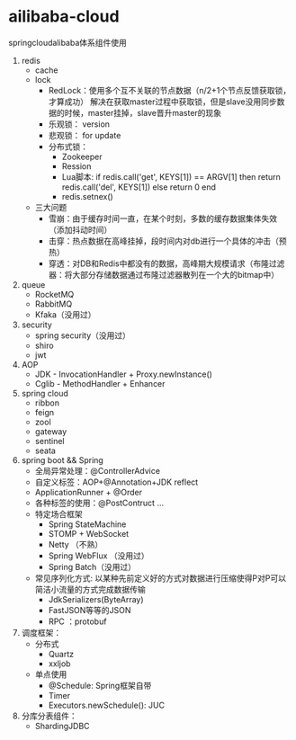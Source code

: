 # ailibaba-cloud
springcloudalibaba体系组件使用

1. redis
    - cache
    - lock
      - RedLock：使用多个互不关联的节点数据（n/2+1个节点反馈获取锁，才算成功）
                  解决在获取master过程中获取锁，但是slave没用同步数据的时候，master挂掉，slave晋升master的现象
      - 乐观锁： version
      - 悲观锁： for update
      - 分布式锁：
        - Zookeeper
        - Ression
        - Lua脚本: if redis.call('get', KEYS[1]) == ARGV[1] then return redis.call('del', KEYS[1]) else return 0 end
        - redis.setnex()
    - 三大问题
       - 雪崩：由于缓存时间一直，在某个时刻，多数的缓存数据集体失效（添加抖动时间）
       - 击穿：热点数据在高峰挂掉，段时间内对db进行一个具体的冲击（预热）
       - 穿透：对DB和Redis中都没有的数据，高峰期大规模请求（布隆过滤器：将大部分存储数据通过布隆过滤器散列在一个大的bitmap中）
2. queue
    - RocketMQ
    - RabbitMQ
    - Kfaka（没用过）
3. security
    - spring security（没用过）
    - shiro
    - jwt
4. AOP
    - JDK - InvocationHandler + Proxy.newInstance()
    - Cglib - MethodHandler + Enhancer
5. spring cloud
    - ribbon
    - feign
    - zool
    - gateway
    - sentinel
    - seata
6. spring boot && Spring
    - 全局异常处理：@ControllerAdvice
    - 自定义标签：AOP+@Annotation+JDK reflect
    - ApplicationRunner + @Order
    - 各种标签的使用：@PostContruct ...
    - 特定场合框架
        - Spring StateMachine
        - STOMP + WebSocket
        - Netty （不熟）
        - Spring WebFlux （没用过）
        - Spring Batch（没用过）
    - 常见序列化方式: 以某种先前定义好的方式对数据进行压缩使得P对P可以简洁小流量的方式完成数据传输
        - JdkSerializers(ByteArray)
        - FastJSON等等的JSON
        - RPC ：protobuf
7. 调度框架：
    - 分布式
      - Quartz
      - xxljob
    - 单点使用
      - @Schedule: Spring框架自带
      - Timer
      - Executors.newSchedule(): JUC
8. 分库分表组件：
    - ShardingJDBC      
